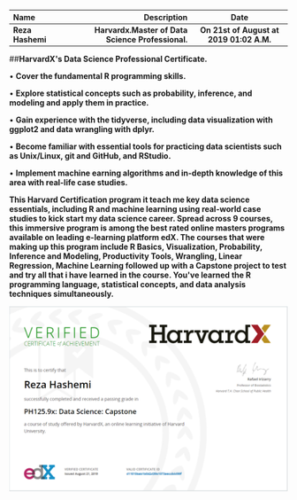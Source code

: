| Name | Description | Date
| :- |-------------: | :-:
| **Reza Hashemi**| **Harvardx.Master of Data Science Professional.**  | __On 21st of August at 2019 01:02 A.M.__

##__HarvardX's Data Science Professional Certificate.__

• **Cover the fundamental R programming skills.**

• **Explore statistical concepts such as probability, inference, and modeling and apply them in practice.**

• **Gain experience with the tidyverse, including data visualization with ggplot2 and data wrangling with dplyr.**

• **Become familiar with essential tools for practicing data scientists such as Unix/Linux, git and GitHub, and RStudio.**

• **Implement machine earning algorithms and in-depth knowledge of this area with real-life case studies.**

__This Harvard Certification program it teach me key data science essentials, including R and machine learning using real-world case studies to kick start my data science career. Spread across 9 courses, this immersive program is among the best rated online masters programs available on leading e-learning platform edX. The courses that were making up this program include R Basics, Visualization, Probability, Inference and Modeling, Productivity Tools, Wrangling, Linear Regression, Machine Learning followed up with a Capstone project to test and try all that i have learned in the course. You've learned the R programming language, statistical concepts, and data analysis techniques simultaneously.__

![Harvardx Data Science Certification](Harvard.PH125.9x.Data%20Science%20Capstone.PNG)
